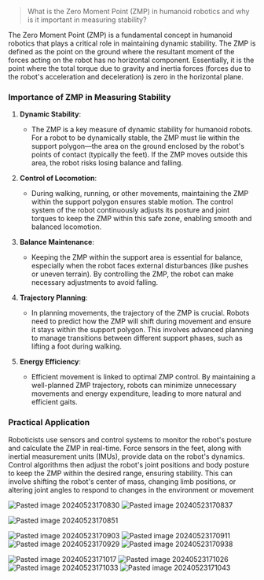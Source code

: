 >What is the Zero Moment Point (ZMP) in humanoid robotics and why is it important in measuring stability?

The Zero Moment Point (ZMP) is a fundamental concept in humanoid robotics that plays a critical role in maintaining dynamic stability. The ZMP is defined as the point on the ground where the resultant moment of the forces acting on the robot has no horizontal component. Essentially, it is the point where the total torque due to gravity and inertia forces (forces due to the robot's acceleration and deceleration) is zero in the horizontal plane.

### Importance of ZMP in Measuring Stability

1. **Dynamic Stability**:
    
    - The ZMP is a key measure of dynamic stability for humanoid robots. For a robot to be dynamically stable, the ZMP must lie within the support polygon—the area on the ground enclosed by the robot's points of contact (typically the feet). If the ZMP moves outside this area, the robot risks losing balance and falling.
2. **Control of Locomotion**:
    
    - During walking, running, or other movements, maintaining the ZMP within the support polygon ensures stable motion. The control system of the robot continuously adjusts its posture and joint torques to keep the ZMP within this safe zone, enabling smooth and balanced locomotion.
3. **Balance Maintenance**:
    
    - Keeping the ZMP within the support area is essential for balance, especially when the robot faces external disturbances (like pushes or uneven terrain). By controlling the ZMP, the robot can make necessary adjustments to avoid falling.
4. **Trajectory Planning**:
    
    - In planning movements, the trajectory of the ZMP is crucial. Robots need to predict how the ZMP will shift during movement and ensure it stays within the support polygon. This involves advanced planning to manage transitions between different support phases, such as lifting a foot during walking.
5. **Energy Efficiency**:
    
    - Efficient movement is linked to optimal ZMP control. By maintaining a well-planned ZMP trajectory, robots can minimize unnecessary movements and energy expenditure, leading to more natural and efficient gaits.

### Practical Application

Roboticists use sensors and control systems to monitor the robot's posture and calculate the ZMP in real-time. Force sensors in the feet, along with inertial measurement units (IMUs), provide data on the robot's dynamics. Control algorithms then adjust the robot's joint positions and body posture to keep the ZMP within the desired range, ensuring stability. This can involve shifting the robot's center of mass, changing limb positions, or altering joint angles to respond to changes in the environment or movement


![Pasted image 20240523170830](Pasted%20image%2020240523170830.png)
![Pasted image 20240523170837](Pasted%20image%2020240523170837.png)

![Pasted image 20240523170851](Pasted%20image%2020240523170851.png)

![Pasted image 20240523170903](Pasted%20image%2020240523170903.png)
![Pasted image 20240523170911](Pasted%20image%2020240523170911.png)
![Pasted image 20240523170929](Pasted%20image%2020240523170929.png)
![Pasted image 20240523170938](Pasted%20image%2020240523170938.png)

![Pasted image 20240523171017](Pasted%20image%2020240523171017.png)
![Pasted image 20240523171026](Pasted%20image%2020240523171026.png)
![Pasted image 20240523171033](Pasted%20image%2020240523171033.png)
![Pasted image 20240523171043](Pasted%20image%2020240523171043.png)